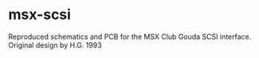 # msx-scsi
Reproduced schematics and PCB for the MSX Club Gouda SCSI interface. Original design by H.G. 1993
